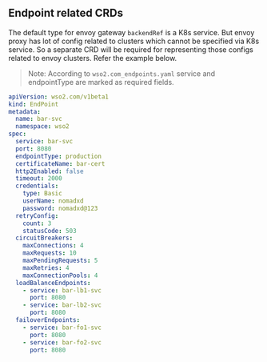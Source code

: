 ## Endpoint related CRDs

The default type for envoy gateway `backendRef` is a K8s service. But envoy proxy has lot of config related to clusters which cannot be specified via K8s service. So a separate CRD will be required for representing those configs related to envoy clusters. Refer the example below.

> Note: According to `wso2.com_endpoints.yaml` service and endpointType are marked as required fields.

```yaml
apiVersion: wso2.com/v1beta1
kind: EndPoint
metadata:
  name: bar-svc
  namespace: wso2
spec:
  service: bar-svc
  port: 8080
  endpointType: production
  certificateName: bar-cert
  http2Enabled: false
  timeout: 2000
  credentials:
    type: Basic
    userName: nomadxd
    password: nomadxd@123
  retryConfig:
    count: 3
    statusCode: 503
  circuitBreakers:
    maxConnections: 4
    maxRequests: 10
    maxPendingRequests: 5
    maxRetries: 4
    maxConnectionPools: 4
  loadBalanceEndpoints:
    - service: bar-lb1-svc
      port: 8080
    - service: bar-lb2-svc
      port: 8080
  failoverEndpoints:
    - service: bar-fo1-svc
      port: 8080
    - service: bar-fo2-svc
      port: 8080
```